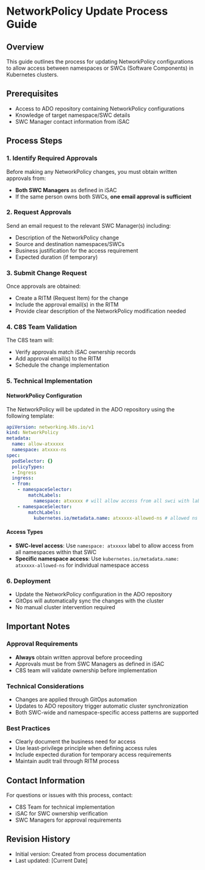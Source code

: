# NetworkPolicy Update Process Guide

## Overview
This guide outlines the process for updating NetworkPolicy configurations to allow access between namespaces or SWCs (Software Components) in Kubernetes clusters.

## Prerequisites
- Access to ADO repository containing NetworkPolicy configurations
- Knowledge of target namespace/SWC details
- SWC Manager contact information from iSAC

## Process Steps

### 1. Identify Required Approvals
Before making any NetworkPolicy changes, you must obtain written approvals from:
- **Both SWC Managers** as defined in iSAC
- If the same person owns both SWCs, **one email approval is sufficient**

### 2. Request Approvals
Send an email request to the relevant SWC Manager(s) including:
- Description of the NetworkPolicy change
- Source and destination namespaces/SWCs
- Business justification for the access requirement
- Expected duration (if temporary)

### 3. Submit Change Request
Once approvals are obtained:
- Create a RITM (Request Item) for the change
- Include the approval email(s) in the RITM
- Provide clear description of the NetworkPolicy modification needed

### 4. C8S Team Validation
The C8S team will:
- Verify approvals match iSAC ownership records
- Add approval email(s) to the RITM
- Schedule the change implementation

### 5. Technical Implementation

#### NetworkPolicy Configuration
The NetworkPolicy will be updated in the ADO repository using the following template:

```yaml
apiVersion: networking.k8s.io/v1
kind: NetworkPolicy
metadata:
  name: allow-atxxxxx
  namespace: atxxxx-ns
spec:
  podSelector: {}
  policyTypes:
  - Ingress
  ingress:
  - from:
    - namespaceSelector:
        matchLabels:
          namespace: atxxxxx # will allow access from all swci with label
    - namespaceSelector:
        matchLabels:
          kubernetes.io/metadata.name: atxxxxx-allowed-ns # allowed ns name
```

#### Access Types
- **SWC-level access**: Use `namespace: atxxxxx` label to allow access from all namespaces within that SWC
- **Specific namespace access**: Use `kubernetes.io/metadata.name: atxxxxx-allowed-ns` for individual namespace access

### 6. Deployment
- Update the NetworkPolicy configuration in the ADO repository
- GitOps will automatically sync the changes with the cluster
- No manual cluster intervention required

## Important Notes

### Approval Requirements
- **Always** obtain written approval before proceeding
- Approvals must be from SWC Managers as defined in iSAC
- C8S team will validate ownership before implementation

### Technical Considerations
- Changes are applied through GitOps automation
- Updates to ADO repository trigger automatic cluster synchronization
- Both SWC-wide and namespace-specific access patterns are supported

### Best Practices
- Clearly document the business need for access
- Use least-privilege principle when defining access rules
- Include expected duration for temporary access requirements
- Maintain audit trail through RITM process

## Contact Information
For questions or issues with this process, contact:
- C8S Team for technical implementation
- iSAC for SWC ownership verification
- SWC Managers for approval requirements

## Revision History
- Initial version: Created from process documentation
- Last updated: [Current Date]